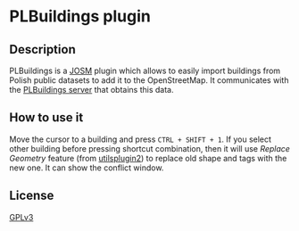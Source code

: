 # PLBuildings plugin

## Description
PLBuildings is a [JOSM](https://josm.openstreetmap.de/) plugin 
which allows to easily import buildings from Polish public datasets to add it to the OpenStreetMap.
It communicates with the [PLBuildings server](https://github.com/praszuk/josm-plbuildings-server) that obtains this data.

## How to use it
Move the cursor to a building and press `CTRL + SHIFT + 1`.
If you select other building before pressing shortcut combination, then it will use _Replace Geometry_ feature (from [utilsplugin2](https://wiki.openstreetmap.org/wiki/JOSM/Plugins/utilsplugin2))
to replace old shape and tags with the new one. It can show the conflict window.

## License
[GPLv3](LICENSE)